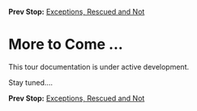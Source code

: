 <!--- GENERATED FILE, DO NOT EDIT --->
**Prev Stop:** [Exceptions, Rescued and Not](./Exceptions.md)


# More to Come ...

This tour documentation is under active development.

Stay tuned....

**Prev Stop:** [Exceptions, Rescued and Not](./Exceptions.md)

